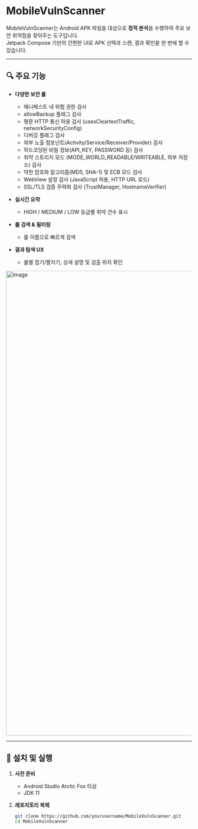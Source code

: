 # MobileVulnScanner

MobileVulnScanner는 Android APK 파일을 대상으로 **정적 분석**을 수행하여 주요 보안 취약점을 찾아주는 도구입니다.  
Jetpack Compose 기반의 간편한 UI로 APK 선택과 스캔, 결과 확인을 한 번에 할 수 있습니다.

---

## 🔍 주요 기능

- **다양한 보안 룰**  
  - 매니페스트 내 위험 권한 검사  
  - allowBackup 플래그 검사  
  - 평문 HTTP 통신 허용 검사 (usesCleartextTraffic, networkSecurityConfig)  
  - 디버깅 플래그 검사  
  - 외부 노출 컴포넌트(Activity/Service/Receiver/Provider) 검사  
  - 하드코딩된 비밀 정보(API_KEY, PASSWORD 등) 검사  
  - 취약 스토리지 모드 (MODE_WORLD_READABLE/WRITEABLE, 외부 저장소) 검사  
  - 약한 암호화 알고리즘(MD5, SHA-1) 및 ECB 모드 검사  
  - WebView 설정 검사 (JavaScript 허용, HTTP URL 로드)  
  - SSL/TLS 검증 무력화 검사 (TrustManager, HostnameVerifier)  

- **실시간 요약**  
  - HIGH / MEDIUM / LOW 등급별 취약 건수 표시  

- **룰 검색 & 필터링**  
  - 룰 이름으로 빠르게 검색  

- **결과 탐색 UX**  
  - 룰별 접기/펼치기, 상세 설명 및 검출 위치 확인  

<img width="573" height="1259" alt="image" src="https://github.com/user-attachments/assets/c8c7ea7a-bf17-464b-8251-30dd9598951b" />

---

## 🚀 설치 및 실행

1. **사전 준비**  
   - Android Studio Arctic Fox 이상  
   - JDK 11  

2. **레포지토리 복제**  
   ```bash
   git clone https://github.com/yourusername/MobileVulnScanner.git
   cd MobileVulnScanner
